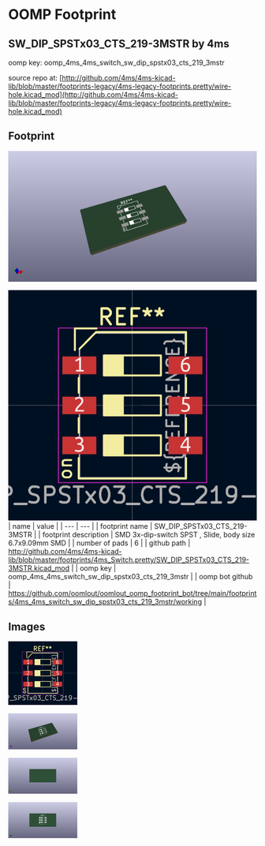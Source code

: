 # OOMP Footprint  
## SW_DIP_SPSTx03_CTS_219-3MSTR  by 4ms  
  
oomp key: oomp_4ms_4ms_switch_sw_dip_spstx03_cts_219_3mstr  
  
source repo at: [http://github.com/4ms/4ms-kicad-lib/blob/master/footprints-legacy/4ms-legacy-footprints.pretty/wire-hole.kicad_mod](http://github.com/4ms/4ms-kicad-lib/blob/master/footprints-legacy/4ms-legacy-footprints.pretty/wire-hole.kicad_mod)  
## Footprint  
  
[![working_kicad_pcb_3d.png](working_kicad_pcb_3d_600.png)](working_kicad_pcb_3d.png)  
  
[![working.png](working_600.png)](working.png)  
| name | value | 
| --- | --- | 
| footprint name | SW_DIP_SPSTx03_CTS_219-3MSTR | 
| footprint description | SMD 3x-dip-switch SPST , Slide, body size 6.7x9.09mm SMD | 
| number of pads | 6 | 
| github path | http://github.com/4ms/4ms-kicad-lib/blob/master/footprints/4ms_Switch.pretty/SW_DIP_SPSTx03_CTS_219-3MSTR.kicad_mod | 
| oomp key | oomp_4ms_4ms_switch_sw_dip_spstx03_cts_219_3mstr | 
| oomp bot github | https://github.com/oomlout/oomlout_oomp_footprint_bot/tree/main/footprints/4ms_4ms_switch_sw_dip_spstx03_cts_219_3mstr/working | 
## Images  
  
[![working.png](working_140.png)](working.png)  
  
[![working_kicad_pcb_3d.png](working_kicad_pcb_3d_140.png)](working_kicad_pcb_3d.png)  
  
[![working_kicad_pcb_3d_back.png](working_kicad_pcb_3d_back_140.png)](working_kicad_pcb_3d_back.png)  
  
[![working_kicad_pcb_3d_front.png](working_kicad_pcb_3d_front_140.png)](working_kicad_pcb_3d_front.png)  
